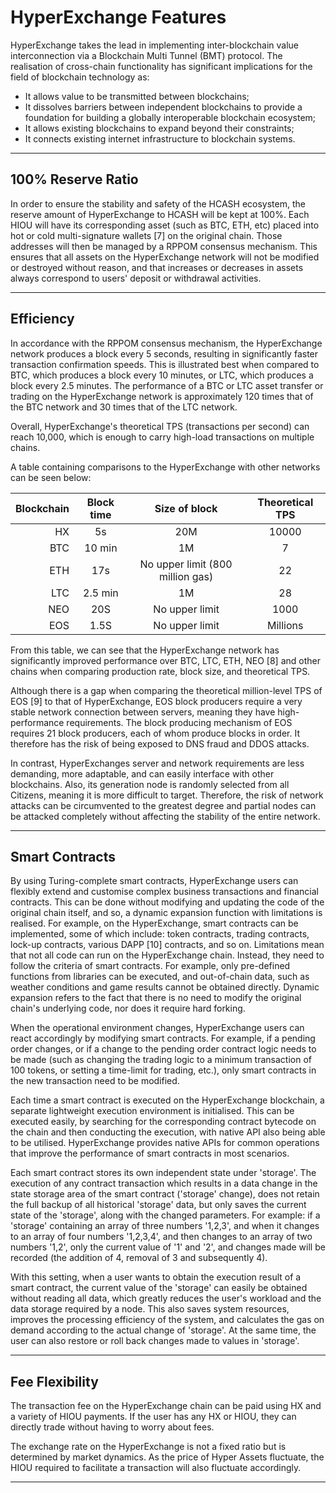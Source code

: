 # HyperExchange Features

HyperExchange takes the lead in implementing inter-blockchain value interconnection via a Blockchain Multi Tunnel (BMT) protocol.
The realisation of cross-chain functionality has significant implications for the field of blockchain technology as:
 
*	It allows value to be transmitted between blockchains;
*	It dissolves barriers between independent blockchains to provide a foundation for building a globally interoperable blockchain ecosystem;
*	It allows existing blockchains to expand beyond their constraints;
*	It connects existing internet infrastructure to blockchain systems.


---

## 100% Reserve Ratio

In order to ensure the stability and safety of the HCASH ecosystem, the reserve amount of HyperExchange to HCASH will be kept at 100%. Each HIOU will have its corresponding asset (such as BTC, ETH, etc) placed into hot or cold multi-signature wallets [7] on the original chain. Those addresses will then be managed by a RPPOM consensus mechanism. This ensures that all assets on the HyperExchange network will not be modified or destroyed without reason, and that increases or decreases in assets always correspond to users' deposit or withdrawal activities.

---

## Efficiency

In accordance with the RPPOM consensus mechanism, the HyperExchange network produces a block every 5 seconds, resulting in significantly faster transaction confirmation speeds. This is illustrated best when compared to BTC, which produces a block every 10 minutes, or LTC, which produces a block every 2.5 minutes. The performance of a BTC or LTC asset transfer or trading on the HyperExchange network is approximately 120 times that of the BTC network and 30 times that of the LTC network. 

Overall, HyperExchange's theoretical TPS (transactions per second) can reach 10,000, which is enough to carry high-load transactions on multiple chains.

A table containing comparisons to the HyperExchange with other networks can be seen below:


| Blockchain| Block time | Size of block | Theoretical TPS |
| ---------:|:----:|:---------:|:------:|
| HX      | 5s     | 20M           | 10000   |
| BTC     | 10 min | 1M            | 7       |
| ETH     | 17s    | No upper limit  (800 million gas) | 22      |
| LTC     | 2.5 min| 1M            | 28      |
| NEO     | 20S    | No upper limit| 1000    |
| EOS     | 1.5S   | No upper limit| Millions|

From this table, we can see that the HyperExchange network has significantly improved performance over BTC, LTC, ETH, NEO [8] and other chains when comparing production rate, block size, and theoretical TPS.

Although there is a gap when comparing the theoretical million-level TPS of EOS [9] to that of HyperExchange, EOS block producers require a very stable network connection between servers, meaning they have high-performance requirements. The block producing mechanism of EOS requires 21 block producers, each of whom produce blocks in order. It therefore has the risk of being exposed to DNS fraud and DDOS attacks.

In contrast, HyperExchanges server and network requirements are less demanding, more adaptable, and can easily interface with other blockchains. Also, its generation node is randomly selected from all Citizens, meaning it is more difficult to target. Therefore, the risk of network attacks can be circumvented to the greatest degree and partial nodes can be attacked completely without affecting the stability of the entire network.

---

## Smart Contracts 

By using Turing-complete smart contracts, HyperExchange users can flexibly extend and customise complex business transactions and financial contracts. This can be done without modifying and updating the code of the original chain itself, and so, a dynamic expansion function with limitations is realised. For example, on the HyperExchange, smart contracts can be implemented, some of which include: token contracts, trading contracts, lock-up contracts, various DAPP [10] contracts, and so on. Limitations mean that not all code can run on the HyperExchange chain. Instead, they need to follow the criteria of smart contracts. For example, only pre-defined functions from libraries can be executed, and out-of-chain data, such as weather conditions and game results cannot be obtained directly.  Dynamic expansion refers to the fact that there is no need to modify the original chain's underlying code, nor does it require hard forking.

When the operational environment changes, HyperExchange users can react accordingly by modifying smart contracts. For example, if a pending order changes, or if a change to the pending order contract logic needs to be made (such as changing the trading logic to a minimum transaction of 100 tokens, or setting a time-limit for trading, etc.), only smart contracts in the new transaction need to be modified.

Each time a smart contract is executed on the HyperExchange blockchain, a separate lightweight execution environment is initialised. This can be executed easily, by searching for the corresponding contract bytecode on the chain and then conducting the execution, with native API also being able to be utilised. HyperExchange provides native APIs for common operations that improve the performance of smart contracts in most scenarios.
										
Each smart contract stores its own independent state under 'storage'. The execution of any contract transaction which results in a data change in the state storage area of the smart contract ('storage' change), does not retain the full backup of all historical 'storage' data, but only saves the current state of the 'storage', along with the changed parameters. For example: if a 'storage' containing an array of three numbers '1,2,3', and when it changes to an array of four numbers '1,2,3,4', and then changes to an array of two numbers '1,2', only the current value of '1' and '2', and changes made will be recorded (the addition of 4, removal of 3 and subsequently 4).

With this setting, when a user wants to obtain the execution result of a smart contract, the current value of the 'storage' can easily be obtained without reading all data, which greatly reduces the user's workload and the data storage required by a node. This also saves system resources, improves the processing efficiency of the system, and calculates the gas on demand according to the actual change of 'storage'. At the same time, the user can also restore or roll back changes made to values in 'storage'.


---

## Fee Flexibility

The transaction fee on the HyperExchange chain can be paid using HX and a variety of HIOU payments. If the user has any HX or HIOU, they can directly trade without having to worry about fees.
 
The exchange rate on the HyperExchange is not a fixed ratio but is determined by market dynamics. As the price of Hyper Assets fluctuate, the HIOU required to facilitate a transaction will also fluctuate accordingly.

---

